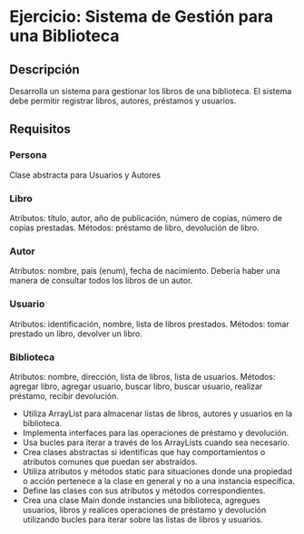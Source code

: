 # Ejercicio: Sistema de Gestión para una Biblioteca

## Descripción

Desarrolla un sistema para gestionar los libros de una biblioteca. El sistema debe permitir registrar libros, autores, préstamos y usuarios.

## Requisitos

### Persona

Clase abstracta para Usuarios y Autores

### Libro

Atributos: título, autor, año de publicación, número de copias, número de copias prestadas.
Métodos: préstamo de libro, devolución de libro.

### Autor

Atributos: nombre, país (enum), fecha de nacimiento.
Debería haber una manera de consultar todos los libros de un autor.

### Usuario

Atributos: identificación, nombre, lista de libros prestados.
Métodos: tomar prestado un libro, devolver un libro.

### Biblioteca

Atributos: nombre, dirección, lista de libros, lista de usuarios.
Métodos: agregar libro, agregar usuario, buscar libro, buscar usuario, realizar préstamo, recibir devolución.

- Utiliza ArrayList para almacenar listas de libros, autores y usuarios en la biblioteca.
- Implementa interfaces para las operaciones de préstamo y devolución.
- Usa bucles para iterar a través de los ArrayLists cuando sea necesario.
- Crea clases abstractas si identificas que hay comportamientos o atributos comunes que puedan ser abstraídos.
- Utiliza atributos y métodos static para situaciones donde una propiedad o acción pertenece a la clase en general y no a una instancia específica.
- Define las clases con sus atributos y métodos correspondientes.
- Crea una clase Main donde instancies una biblioteca, agregues usuarios, libros y realices operaciones de préstamo y devolución utilizando bucles para iterar sobre las listas de libros y usuarios.